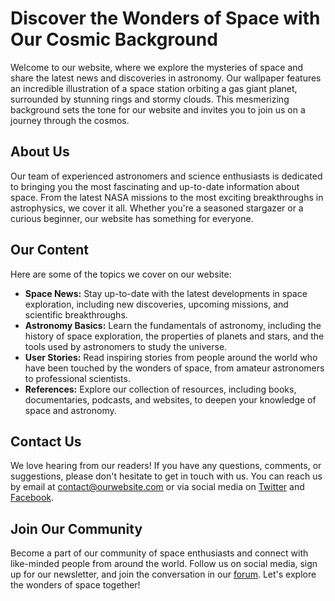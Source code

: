 <!--font:Raleway-->

# Discover the Wonders of Space with Our Cosmic Background

Welcome to our website, where we explore the mysteries of space and share the latest news and discoveries in astronomy. Our wallpaper features an incredible illustration of a space station orbiting a gas giant planet, surrounded by stunning rings and stormy clouds. This mesmerizing background sets the tone for our website and invites you to join us on a journey through the cosmos.

## About Us

Our team of experienced astronomers and science enthusiasts is dedicated to bringing you the most fascinating and up-to-date information about space. From the latest NASA missions to the most exciting breakthroughs in astrophysics, we cover it all. Whether you're a seasoned stargazer or a curious beginner, our website has something for everyone.

## Our Content

Here are some of the topics we cover on our website:

- **Space News:** Stay up-to-date with the latest developments in space exploration, including new discoveries, upcoming missions, and scientific breakthroughs.
- **Astronomy Basics:** Learn the fundamentals of astronomy, including the history of space exploration, the properties of planets and stars, and the tools used by astronomers to study the universe.
- **User Stories:** Read inspiring stories from people around the world who have been touched by the wonders of space, from amateur astronomers to professional scientists.
- **References:** Explore our collection of resources, including books, documentaries, podcasts, and websites, to deepen your knowledge of space and astronomy.

## Contact Us

We love hearing from our readers! If you have any questions, comments, or suggestions, please don't hesitate to get in touch with us. You can reach us by email at [contact@ourwebsite.com](mailto:contact@ourwebsite.com) or via social media on [Twitter](#) and [Facebook](#).

## Join Our Community

Become a part of our community of space enthusiasts and connect with like-minded people from around the world. Follow us on social media, sign up for our newsletter, and join the conversation in our [forum](#). Let's explore the wonders of space together!

<!--

Write me content for website with wallpaper which alt text is:

"An illustration of a space station in orbit around a gas giant planet, with rings and storms visible in the background."

The name/title of the page should not be 1:1 copy of the alt text but rather a real content of the website which is using this wallpaper.

- Use markdown format 
- Start with heading
- Heading should be short and concise
- The content should look like a real website 
- The website should not be about the wallpaper, wallpaper is just a related background
- Heading should be contain work "wallpaper" or "background"
- Include real sections like references, contact, user stories, etc. use things relevant to the page purpose.
- Feel free to use structure like headings, bullets, numbering, blockquotes, paragraphs, horizontal lines, etc.
- You can use formatting like bold or _italic_
- You can include UTF-8 emojis
- Links should be only #hash anchors (and you can refer to the document itself)
- Do not include images


---


# Discover the Wonders of Space with Our Cosmic Background

Welcome to our website, where we explore the mysteries of space and share the latest news and discoveries in astronomy. Our wallpaper features an incredible illustration of a space station orbiting a gas giant planet, surrounded by stunning rings and stormy clouds. This mesmerizing background sets the tone for our website and invites you to join us on a journey through the cosmos.

## About Us

Our team of experienced astronomers and science enthusiasts is dedicated to bringing you the most fascinating and up-to-date information about space. From the latest NASA missions to the most exciting breakthroughs in astrophysics, we cover it all. Whether you're a seasoned stargazer or a curious beginner, our website has something for everyone.

## Our Content

Here are some of the topics we cover on our website:

- **Space News:** Stay up-to-date with the latest developments in space exploration, including new discoveries, upcoming missions, and scientific breakthroughs.
- **Astronomy Basics:** Learn the fundamentals of astronomy, including the history of space exploration, the properties of planets and stars, and the tools used by astronomers to study the universe.
- **User Stories:** Read inspiring stories from people around the world who have been touched by the wonders of space, from amateur astronomers to professional scientists.
- **References:** Explore our collection of resources, including books, documentaries, podcasts, and websites, to deepen your knowledge of space and astronomy.

## Contact Us

We love hearing from our readers! If you have any questions, comments, or suggestions, please don't hesitate to get in touch with us. You can reach us by email at [contact@ourwebsite.com](mailto:contact@ourwebsite.com) or via social media on [Twitter](#) and [Facebook](#).

## Join Our Community

Become a part of our community of space enthusiasts and connect with like-minded people from around the world. Follow us on social media, sign up for our newsletter, and join the conversation in our [forum](#). Let's explore the wonders of space together!

-->
